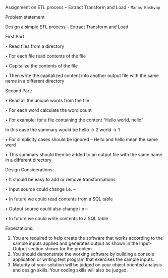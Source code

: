 Assignment on ETL process – Extract Transform and Load - ```Manas Kashyap```

Problem statement

Design a simple ETL process – Extract Transform and Load

First Part

• Read files from a directory

• For each file read contents of the file

• Capitalize the contents of the file

• Then write the capitalized content into another output file with the same name in a
different directory

Second Part:

• Read all the unique words from the file

• For each word calculate the word count

• For example: for a file containing the content
“Hello world, hello”

In this case the summary would be
hello -> 2
world -> 1

• For simplicity cases should be ignored – Hello and hello mean the same word

• This summary should then be added to an output file with the same name in a different
directory

Design Considerations:

• It should be easy to add or remove transformations

• Input source could change i.e. –

• In future we could read contents from a SQL table

• Output source could also change i.e –

• In future we could write contents to a SQL table

Expectations:
1. You are required to help create the software that works according to the sample inputs
applied and generates output as shown in the Input-Output section shown for the
problem.
2. You should demonstrate the working software by building a console application or writing
test program that exercises the sample inputs.
3. Maturity of your solution will be judged on your object oriented analysis and design skills.
Your coding skills will also be judged.